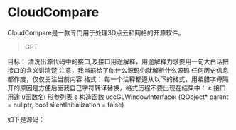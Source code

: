 
<!-- {docsify-ignore-all} -->

# CloudCompare   

CloudCompare是一款专门用于处理3D点云和网格的开源软件。    




> GPT

 目标： 
	清洗出源代码中的接口,及接口用途解释，用途解释力求要用一句大白话把接口的含义讲清楚
	注意，我当前给了你什么源码你就解析什么源码 任何历史信息都作废，仅仅关注当前内容
 格式：
	每一个注释都遵从以下的格式，用希腊字母隔开的原因是方便后面我自己字符转译替换，格式历程不要出现在结果中：
	ε 接口用途 υ函数名ι 形参列表 
	ε 构造函数 υccGLWindowInterfaceι (QObject* parent = nullptr, bool silentInitialization = false)  

如下是源码：
